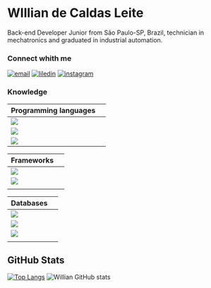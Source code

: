 
# WIllian de Caldas Leite

Back-end Developer Junior from São Paulo-SP, Brazil, technician in mechatronics and graduated in industrial automation. 

### Connect whith me 

[![email](https://img.shields.io/badge/Gmail-D14836?style=for-the-badge&logo=gmail&logoColor=white)](mailto:decaldaswcl@gmail.com)
[![liledin](https://img.shields.io/badge/LinkedIn-0077B5?style=for-the-badge&logo=linkedin&logoColor=white)](https://www.linkedin.com/in/williancleite/)
[![instagram](https://img.shields.io/badge/Instagram-E4405F?style=for-the-badge&logo=instagram&logoColor=white)](https://www.instagram.com/willcalite)

### Knowledge 

|  Programming languages |  |
| ------------- | - |
|<img src="https://img.shields.io/badge/Node.js-43853D?style=for-the-badge&logo=node.js&logoColor=white"> |  |
|<img src="https://img.shields.io/badge/JavaScript-F7DF1E?style=for-the-badge&logo=javascript&logoColor=black">||
|<img src="https://img.shields.io/badge/PHP-777BB4?style=for-the-badge&logo=php&logoColor=white">||

|  Frameworks |  |
| ------------- | - |
|<img src="https://img.shields.io/badge/Express.js-404D59?style=for-the-badge">||
|<img src="https://img.shields.io/badge/Bootstrap-563D7C?style=for-the-badge&logo=bootstrap&logoColor=white">||
|<img src="">||

|  Databases |  |
| ------------- | - |
|<img src="https://img.shields.io/badge/MySQL-00000F?style=for-the-badge&logo=mysql&logoColor=white">||
|<img src="https://img.shields.io/badge/MongoDB-4EA94B?style=for-the-badge&logo=mongodb&logoColor=white">||
|<img src="https://img.shields.io/badge/PostgreSQL-316192?style=for-the-badge&logo=postgresql&logoColor=white">||
|<img src="">||


## GitHub Stats

[![Top Langs](https://github-readme-stats.vercel.app/api/top-langs/?username=decaldaswcl&layout=compact)](https://github.com/anuraghazra/github-readme-stats)
![Willian GitHub stats](https://github-readme-stats.vercel.app/api?username=decaldaswcl&show_icons=true&theme=radical)
